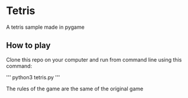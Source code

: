 # Tetris
A tetris sample made in pygame

## How to play
Clone this repo on your computer and run from command line using this command:

'''
python3 tetris.py
'''

The rules of the game are the same of the original game

